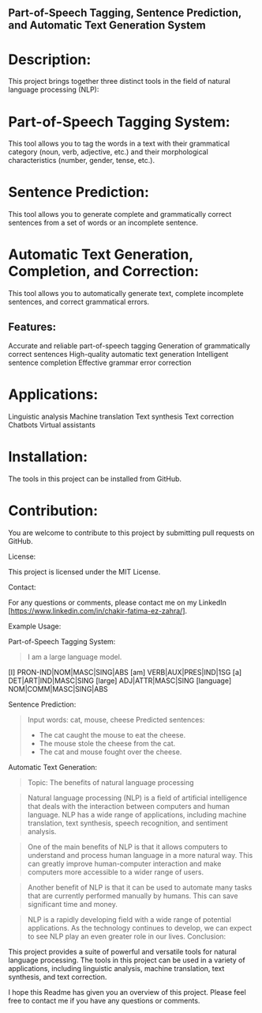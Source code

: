 ## Part-of-Speech Tagging, Sentence Prediction, and Automatic Text Generation System

# Description:

This project brings together three distinct tools in the field of natural language processing (NLP):

# Part-of-Speech Tagging System:
This tool allows you to tag the words in a text with their grammatical category (noun, verb, adjective, etc.) and their morphological characteristics (number, gender, tense, etc.).

# Sentence Prediction:
This tool allows you to generate complete and grammatically correct sentences from a set of words or an incomplete sentence.

# Automatic Text Generation, Completion, and Correction:
This tool allows you to automatically generate text, complete incomplete sentences, and correct grammatical errors.

## Features:

Accurate and reliable part-of-speech tagging
Generation of grammatically correct sentences
High-quality automatic text generation
Intelligent sentence completion
Effective grammar error correction

# Applications:

Linguistic analysis
Machine translation
Text synthesis
Text correction
Chatbots
Virtual assistants

# Installation:

The tools in this project can be installed from GitHub.

# Contribution:

You are welcome to contribute to this project by submitting pull requests on GitHub.

License:

This project is licensed under the MIT License.

Contact:

For any questions or comments, please contact me on my LinkedIn [https://www.linkedin.com/in/chakir-fatima-ez-zahra/].

Example Usage:

Part-of-Speech Tagging System:
> I am a large language model.
>
[I]	PRON-IND|NOM|MASC|SING|ABS
[am]	VERB|AUX|PRES|IND|1SG
[a]	DET|ART|IND|MASC|SING
[large]	ADJ|ATTR|MASC|SING
[language]	NOM|COMM|MASC|SING|ABS

Sentence Prediction:
> Input words: cat, mouse, cheese
> Predicted sentences:
> * The cat caught the mouse to eat the cheese.
> * The mouse stole the cheese from the cat.
> * The cat and mouse fought over the cheese.

Automatic Text Generation:

> Topic: The benefits of natural language processing

> Natural language processing (NLP) is a field of artificial intelligence that deals with the interaction between computers and human language. NLP has a wide range of applications, including machine translation, text synthesis, speech recognition, and sentiment analysis.

> One of the main benefits of NLP is that it allows computers to understand and process human language in a more natural way. This can greatly improve human-computer interaction and make computers more accessible to a wider range of users.

> Another benefit of NLP is that it can be used to automate many tasks that are currently performed manually by humans. This can save significant time and money.

> NLP is a rapidly developing field with a wide range of potential applications. As the technology continues to develop, we can expect to see NLP play an even greater role in our lives.
Conclusion:

This project provides a suite of powerful and versatile tools for natural language processing. The tools in this project can be used in a variety of applications, including linguistic analysis, machine translation, text synthesis, and text correction.

I hope this Readme has given you an overview of this project. Please feel free to contact me if you have any questions or comments.

